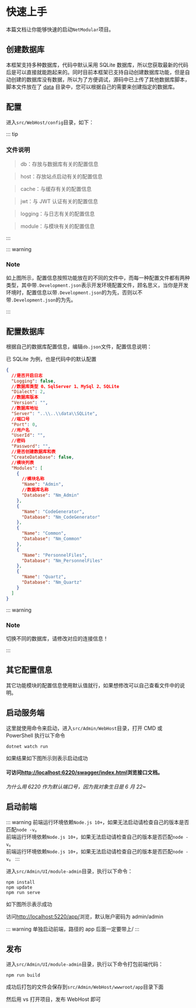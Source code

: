 # 快速上手

本篇文档让你能够快速的启动`NetModular`项目。

## 创建数据库

本框架支持多种数据库，代码中默认采用 SQLite 数据库，所以您获取最新的代码后是可以直接就能跑起来的。同时目前本框架已支持自动创建数据库功能，但是自动创建的数据库没有数据，所以为了方便调试，源码中已上传了其他数据库脚本，脚本文件放在了 [data](https://github.com/iamoldli/NetModular/tree/master/data) 目录中，您可以根据自己的需要来创建指定的数据库。

## 配置

进入`src/WebHost/config`目录，如下：

<nm-img id="20190821142628"/>

::: tip

### 文件说明

> db：存放与数据库有关的配置信息

> host：存放站点启动有关的配置信息

> cache：与缓存有关的配置信息

> jwt：与 JWT 认证有关的配置信息

> logging：与日志有关的配置信息

> module：与模块有关的配置信息

:::

::: warning

### Note

如上图所示，配置信息按照功能放在的不同的文件中，而每一种配置文件都有两种类型，其中带`.Development.json`表示开发环境配置文件，顾名思义，当你是开发环境时，配置信息以带`.Development.json`的为先，否则以不带`.Development.json`的为先。

:::

## 配置数据库

根据自己的数据库配置信息，编辑`db.json`文件，配置信息说明：

已 SQLite 为例，也是代码中的默认配置

```json
{
  //是否开启日志
  "Logging": false,
  //数据库类型 0、SqlServer 1、MySql 2、SQLite
  "Dialect": 2,
  //数据库版本
  "Version": "",
  //数据库地址
  "Server": "..\\..\\data\\SQLite",
  //端口号
  "Port": 0,
  //用户名
  "UserId": "",
  //密码
  "Password": "",
  //是否创建数据库和表
  "CreateDatabase": false,
  //模块列表
  "Modules": [
    {
      //模块名称
      "Name": "Admin",
      //数据库名称
      "Database": "Nm_Admin"
    },
    {
      "Name": "CodeGenerator",
      "Database": "Nm_CodeGenerator"
    },
    {
      "Name": "Common",
      "Database": "Nm_Common"
    },
    {
      "Name": "PersonnelFiles",
      "Database": "Nm_PersonnelFiles"
    },
    {
      "Name": "Quartz",
      "Database": "Nm_Quartz"
    }
  ]
}
```

::: warning

### Note

切换不同的数据库，请修改对应的连接信息！

:::

## 其它配置信息

其它功能模块的配置信息使用默认值就行，如果想修改可以自己查看文件中的说明。

## 启动服务端

这里就使用命令来启动，进入`src/Admin/WebHost`目录，打开 CMD 或 PowerShell 执行以下命令

```
dotnet watch run
```

如果结果如下图所示则表示启动成功

<nm-img id="20190821144717"/>

#### 可访问[http://localhost:6220/swagger/index.html](http://localhost:6220/swagger/index.html)浏览接口文档。

_为什么用 6220 作为默认端口号，因为我对象生日是 6 月 22~_

<nm-img id="20190821145531"/>

## 启动前端

::: warning
前端运行环境依赖`Node.js 10+`，如果无法启动请检查自己的版本是否匹配`node -v`。  
前端运行环境依赖`Node.js 10+`，如果无法启动请检查自己的版本是否匹配`node -v`。  
前端运行环境依赖`Node.js 10+`，如果无法启动请检查自己的版本是否匹配`node -v`。
:::

进入`src/Admin/UI/module-admin`目录，执行以下命令：

```
npm install
npm update
npm run serve
```

如下图所示表示成功

<nm-img id="20190821145614"/>

访问[http://localhost:5220/app/](http://localhost:5220/app/)浏览，默认账户密码为 admin/admin

::: warning
单独启动前端，路径的 app 后面一定要带上/
:::

## 发布

进入`src/Admin/UI/module-admin`目录，执行以下命令打包前端代码：

```
npm run build
```

成功后打包的文件会保存到`src/Admin/WebHost/wwwroot/app`目录下面

然后用 vs 打开项目，发布 WebHost 即可
